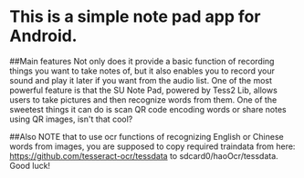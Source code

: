 # This is a simple note pad app for Android.

##Main features
Not only does it provide a basic function of recording things you want to take notes of, but it also enables you to record your sound and play it later if you want from the audio list.
One of the most powerful feature is that the SU Note Pad, powered by Tess2 Lib, allows users to take pictures and then recognize words from them.
One of the sweetest things it can do is scan QR code encoding words or share notes using QR images, isn't that cool?

##Also NOTE 
that to use ocr functions of recognizing English or Chinese words from images, you are supposed to copy required traindata from here:
https://github.com/tesseract-ocr/tessdata
to sdcard0/haoOcr/tessdata.
Good luck!
